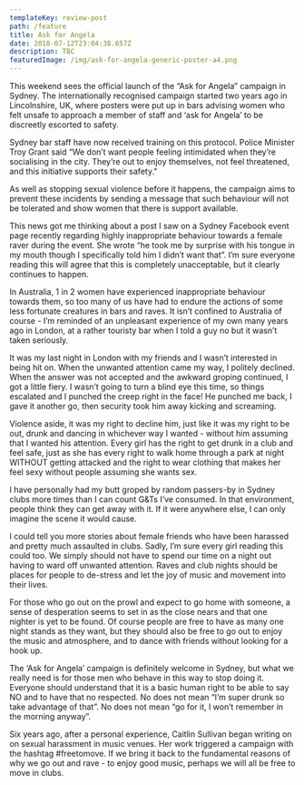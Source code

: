 ```yaml
---
templateKey: review-post
path: /feature
title: Ask for Angela
date: 2018-07-12T23:04:38.657Z
description: TBC
featuredImage: /img/ask-for-angela-generic-poster-a4.png
---
```

This weekend sees the official launch of the “Ask for Angela” campaign in Sydney. The internationally recognised campaign started two years ago in Lincolnshire, UK, where posters were put up in bars advising women who felt unsafe to approach a member of staff and ‘ask for Angela’ to be discreetly escorted to safety. 

Sydney bar staff have now received training on this protocol. Police Minister Troy Grant said “We don’t want people feeling intimidated when they’re socialising in the city. They’re out to enjoy themselves, not feel threatened, and this initiative supports their safety." 



As well as stopping sexual violence before it happens, the campaign aims to prevent these incidents by sending a message that such behaviour will not be tolerated and show women that there is support available.

This news got me thinking about a post I saw on a Sydney Facebook event page recently regarding highly inappropriate behaviour towards a female raver during the event. She wrote “he took me by surprise with his tongue in my mouth though I specifically told him I didn’t want that”. I’m sure everyone reading this will agree that this is completely unacceptable, but it clearly continues to happen. 

In Australia, 1 in 2 women have experienced inappropriate behaviour towards them, so too many of us have had to endure the actions of some less fortunate creatures in bars and raves. It isn’t confined to Australia of course - I’m reminded of an unpleasant experience of my own many years ago in London, at a rather touristy bar when I told a guy no but it wasn’t taken seriously. 

It was my last night in London with my friends and I wasn’t interested in being hit on. When the unwanted attention came my way, I politely declined. When the answer was not accepted and the awkward groping continued, I got a little fiery. I wasn’t going to turn a blind eye this time, so things escalated and I punched the creep right in the face! He punched me back, I gave it another go, then security took him away kicking and screaming. 

Violence aside, it was my right to decline him, just like it was my right to be out, drunk and dancing in whichever way I wanted - without him assuming that I wanted his attention. 
Every girl has the right to get drunk in a club and feel safe, just as she has every right to walk home through a park at night WITHOUT getting attacked and the right to wear clothing that makes her feel sexy without people assuming she wants sex. 

I have personally had my butt groped by random passers-by in Sydney clubs more times than I can count G&Ts I’ve consumed. In that environment, people think they can get away with it. If it were anywhere else, I can only imagine the scene it would cause.

I could tell you more stories about female friends who have been harassed and pretty much assaulted in clubs. Sadly, I’m sure every girl reading this could too. We simply should not have to spend our time on a night out having to ward off unwanted attention. Raves and club nights should be places for people to de-stress and let the joy of music and movement into their lives.  

For those who go out on the prowl and expect to go home with someone, a sense of desperation seems to set in as the close nears and that one nighter is yet to be found. Of course people are free to have as many one night stands as they want, but they should also be free to go out to enjoy the music and atmosphere, and to dance with friends without looking for a hook up. 

The ‘Ask for Angela’ campaign is definitely welcome in Sydney, but what we really need is for those men who behave in this way to stop doing it. Everyone should understand that it is a basic human right to be able to say NO and to have that no respected. No does not mean “I’m super drunk so take advantage of that”. No does not mean “go for it, I won’t remember in the morning anyway”.

Six years ago, after a personal experience, Caitlin Sullivan began writing on on sexual harassment in music venues. Her work triggered a campaign with the hashtag #freetomove. If we bring it back to the fundamental reasons of why we go out and rave - to enjoy good music, perhaps we will all be free to move in clubs.
